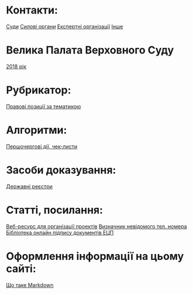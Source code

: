 <!-- TITLE: Головна сторінка -->
<!-- SUBTITLE: Зміст та посилання на інші сторінки -->

# Контакти:
[Суди](https://wicase.herokuapp.com/contacts-courts) [Силові органи](https://wicase.herokuapp.com/contacts-ps) [Експертні організації](https://wicase.herokuapp.com/contacts-experts) [Інше](https://wicase.herokuapp.com/contacts-other)

# Велика Палата Верховного Суду
[2018 рік](https://wicase.herokuapp.com/VPVS18)
# Рубрикатор:
[Правові позиції за тематикою](https://wicase.herokuapp.com/tags)
# Алгоритми:
[Першочергові дії, чек-листи](https://wicase.herokuapp.com/algoritm)
# Засоби доказування:
[Державні реєстри](https://wicase.herokuapp.com/reyestr)
# Статті, посилання:
[Веб-ресурс для організації проектів](https://trello.com)
[Визначник невідомого тел. номера](https://www.truecaller.com/)
[Бібліотека онлайн підпису документів ЕЦП](http://js.sign.eu.iit.com.ua/)
# Оформлення інформації на цьому сайті:
[Що таке Markdown](https://guides.hexlet.io/markdown)